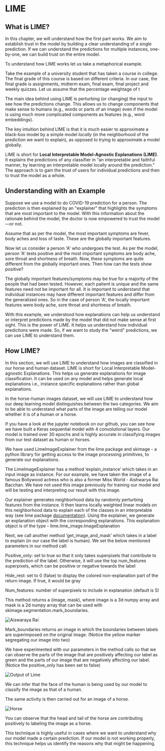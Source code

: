 # LIME

## What is LIME? 

In this chapter, we will understand how the first part works. We aim to establish trust in the model by building a clear understanding of a single prediction. If we can understand the predictions for multiple instances, one-by-one, we can build trust on the entire model.

To understand how LIME works let us take a metaphorical example. 

Take the example of a university student that has taken a course in college. The final grade of this course is based on different criteria. In our case, the final grade is assignments, midterm exam, final exam, final project and weekly quizzes.  Let us assume that the percentage weightage of t

The main idea behind using LIME is perturbing \(or changing\) the input to see how the predictions change. This allows us to change components that make sense to humans \(e.g., words or parts of an image\) even if the model is using much more complicated components as features \(e.g., word embeddings\).

 The key intuition behind LIME is that it is much easier to approximate a black-box model by a simple model _locally_ \(in the neighborhood of the prediction we want to explain\), as opposed to trying to approximate a model globally. 

LIME is short for **Local Interpretable Model-Agnostic Explanations \(LIME\)**. It explains the predictions of any classifier in “an interpretable and faithful manner, by learning an interpretable model locally around the prediction.” The approach is to gain the trust of users for individual predictions and then to trust the model as a whole.

## Understanding with an Example

Suppose we use a model to do COVID-19 prediction for a person. The prediction is then explained by an "explainer" that highlights the symptoms that are most important to the model. With this information about the rationale behind the model, the doctor is now empowered to trust the model—or not. 

Assume that as per the model, the most important symptoms are fever, body aches and loss of taste. These are the globally important features. 

Now let us consider a person 'A' who undergoes the test. As per the model, person 'A' tests positive and the most important symptoms are body ache, sore throat and shortness of breath. Now, these symptoms are quite different from the globally important ones. Then how can the tests show positive? 

The globally important features/symptoms may be true for a majority of the people that had been tested. However, each patient is unique and the same features need not be important for all. It is important to understand that individual instances may have different important features and differ from the generalized ones. So in the case of person 'A', the locally important features were body ache, sore throat and shortness of breath. 

With this example, we understood how explanations can help us understand or interpret predictions made by the model that did not make sense at first sight. This is the power of LIME. It helps us understand how individual predictions were made. So, if we want to study the "weird" predictions, we can use LIME to understand them.



## How LIME?

In this section, we will use LIME to understand how images are classified in our horse and human dataset. LIME is short for Local Interpretable Model-agnostic Explanations. This helps us generate explanations for image classification. It can be used on any model and helps generate local explanations i.e., instance specific explanations rather than global explanations. 

In the horse-human images dataset, we will use LIME to understand how our deep learning model distinguishes between the two categories. We aim to be able to understand what parts of the image are telling our model whether it is of a human or a horse.

If you have a look at the jupyter notebook on our github, you can see how we have built a Keras sequential model with 4 convolutional layers. Our model is trained over 30 epochs and is highly accurate in classifying images from our test dataset as human or horses. 

We have used LimeImageExplainer from the lime package and skimage - a python library for getting access to the image processing primitives, to generate our explanations. 

The LimeImageExplainer has a method ‘explain\_instance’ which takes in an input image as instance. For our example, we have taken the image of a famous Bollywood actress who is also a former Miss World - Aishwarya Rai Bacchan. We have not used this image previously for training our model and will be testing and interpreting our result with this image. 

Our explainer generates neighborhood data by randomly perturbing features from the instance. It then learns locally weighted linear models on this neighborhood data to explain each of the classes in an interpretable way \(see lime package [documentation](https://lime-ml.readthedocs.io/en/latest/lime.html)\). Using the explainer, we generate an explanation object with the corresponding explanations. This explanation object is of the type -  lime.lime\_image.ImageExplanation

Next, we call another method ‘get\_image\_and\_mask’ which takes in a label to explain \(in our case the label is human\). We set the below mentioned parameters in our method call:

Positive\_only: set to true so that it only takes superpixels that contribute to the prediction of the label. Otherwise, it will use the top num\_features superpixels, which can be positive or negative towards the label

Hide\_rest: set to 0 \(false\) to display the colored non-explanation part of the return image. If true, it would be gray

Num\_features: number of superpixels to include in explanation \(default is 5\)

This method returns a \(image, mask\), where image is a 3d numpy array and mask is a 2d numpy array that can be used with skimage.segmentation.mark\_boundaries.  


![Aiswaraya Rai](https://lh4.googleusercontent.com/89MB9hZwIURRtemWx7u1sNhbBsaQQRlpE5IQorQB1mBckjKzgAQKHX1qPtuO10lIA3kP1IyiTuTQdUj2ndvXmWV8RbxaM_mUoPRRjVqo6QHfnIQRyeop-gVcs2nfgCIn3QSnYT2I)

Mark\_boundaries returns an image in which the boundaries between labels are superimposed on the original image. \(Notice the yellow marker segregating our image into two\)

We have experimented with our parameters in the method calls so that we can observe the parts of the image that are positively affecting our label as green and the parts of our image that are negatively affecting our label. \(Notice the positive\_only has been set to false\)  


![Output of Lime](https://lh5.googleusercontent.com/WbtcKXgHKXqh-fIPTxnNlVmc7Zk1vmzD_LrlPUrKOftVytXUgWoej5Aj80ChNkmqwT1h60u-xEYbYyDGnsBoe_mxH-fTIZJ4qol99ci0pptBeZZKHk5k2wjkbCZetePbPpqbQjwp)

We can infer that the face of the human is being used by our model to classify the image as that of a human.

The same activity is then carried out for an image of a horse.  


![Horse](https://lh4.googleusercontent.com/3ABxEFtaTQkt_RaA3VhD8J114yfOuBEOSBApYAYQmyLuOA5x-EZ-wjMDxLUtSaSSVXKuUt-evu9vx6dhMZSB05IeOGMGXNNf0_zdZcjoOrqXTBZe7g8XtahgYII7IyWtkLfkCx3j)

You can observe that the head and tail of the horse are contributing positively to labeling the image as a horse. 

This technique is highly useful in cases where we want to understand why our model made a certain prediction. If our model is not working properly, this technique helps us identify the reasons why that might be happening.  


